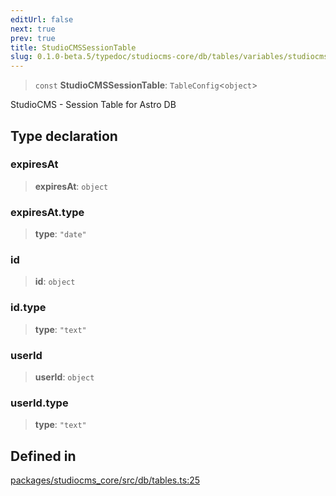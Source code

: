 ```yaml
---
editUrl: false
next: true
prev: true
title: StudioCMSSessionTable
slug: 0.1.0-beta.5/typedoc/studiocms-core/db/tables/variables/studiocmssessiontable
---
```


> `const` **StudioCMSSessionTable**: `TableConfig`\<`object`>

StudioCMS - Session Table for Astro DB

## Type declaration

### expiresAt

> **expiresAt**: `object`

### expiresAt.type

> **type**: `"date"`

### id

> **id**: `object`

### id.type

> **type**: `"text"`

### userId

> **userId**: `object`

### userId.type

> **type**: `"text"`

## Defined in

[packages/studiocms\_core/src/db/tables.ts:25](https://github.com/astrolicious/studiocms/tree/main/packages/studiocms_core/src/db/tables.ts#L25)
